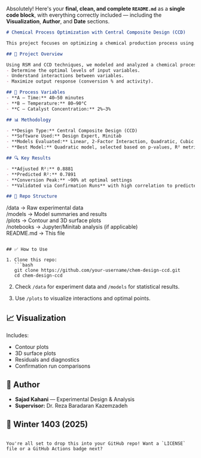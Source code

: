 Absolutely! Here's your **final, clean, and complete `README.md`** as a **single code block**, with everything correctly included — including the **Visualization**, **Author**, and **Date** sections.

```markdown
# Chemical Process Optimization with Central Composite Design (CCD)

This project focuses on optimizing a chemical production process using Response Surface Methodology (RSM) and Central Composite Design (CCD). The objective is to maximize the conversion rate and efficiency of a chemical reaction by studying the influence of three key factors: reaction time, temperature, and catalyst concentration.

## 📌 Project Overview

Using RSM and CCD techniques, we modeled and analyzed a chemical process to:
- Determine the optimal levels of input variables.
- Understand interactions between variables.
- Maximize output response (conversion % and activity).

## 🧪 Process Variables
- **A — Time:** 40–50 minutes  
- **B — Temperature:** 80–90°C  
- **C — Catalyst Concentration:** 2%–3%  

## 📊 Methodology

- **Design Type:** Central Composite Design (CCD)
- **Software Used:** Design Expert, Minitab
- **Models Evaluated:** Linear, 2-Factor Interaction, Quadratic, Cubic
- **Best Model:** Quadratic model, selected based on p-values, R² metrics, and fit statistics.

## 🔍 Key Results

- **Adjusted R²:** 0.8881  
- **Predicted R²:** 0.7891  
- **Conversion Peak:** ~90% at optimal settings  
- **Validated via Confirmation Runs** with high correlation to predicted outcomes  

## 📁 Repo Structure

```
/data          -> Raw experimental data  
/models        -> Model summaries and results  
/plots         -> Contour and 3D surface plots  
/notebooks     -> Jupyter/Minitab analysis (if applicable)  
README.md      -> This file  
```

## ✅ How to Use

1. Clone this repo:
   ```bash
   git clone https://github.com/your-username/chem-design-ccd.git
   cd chem-design-ccd
   ```

2. Check `/data` for experiment data and `/models` for statistical results.

3. Use `/plots` to visualize interactions and optimal points.

## 📈 Visualization

Includes:
- Contour plots  
- 3D surface plots  
- Residuals and diagnostics  
- Confirmation run comparisons  

## 🧠 Author

- **Sajad Kahani** — Experimental Design & Analysis  
- **Supervisor:** Dr. Reza Baradaran Kazemzadeh  

## 📅 Winter 1403 (2025)
```

You're all set to drop this into your GitHub repo! Want a `LICENSE` file or a GitHub Actions badge next?

